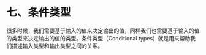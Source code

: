 # 七、条件类型

很多时候，我们需要基于输入的值来决定输出的值，同样我们也需要基于输入的值的类型来决定输出的值的类型。条件类型（Conditional types）就是用来帮助我们描述输入类型和输出类型之间的关系。